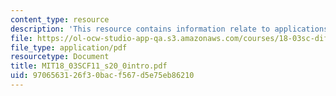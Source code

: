 ```yaml
---
content_type: resource
description: 'This resource contains information relate to applications: LRC circuits.'
file: https://ol-ocw-studio-app-qa.s3.amazonaws.com/courses/18-03sc-differential-equations-fall-2011/9706563126f30bacf567d5e75eb86210_MIT18_03SCF11_s20_0intro.pdf
file_type: application/pdf
resourcetype: Document
title: MIT18_03SCF11_s20_0intro.pdf
uid: 97065631-26f3-0bac-f567-d5e75eb86210
---
```

